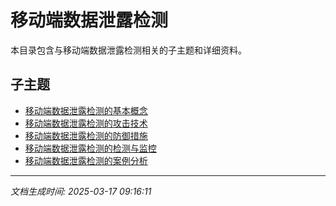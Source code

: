 # 移动端数据泄露检测

本目录包含与移动端数据泄露检测相关的子主题和详细资料。

## 子主题

- [移动端数据泄露检测的基本概念](mobile-data-leakage/basic-concepts.md)
- [移动端数据泄露检测的攻击技术](mobile-data-leakage/attack-techniques.md)
- [移动端数据泄露检测的防御措施](mobile-data-leakage/defense-measures.md)
- [移动端数据泄露检测的检测与监控](mobile-data-leakage/detection-monitoring.md)
- [移动端数据泄露检测的案例分析](mobile-data-leakage/case-studies.md)

---

*文档生成时间: 2025-03-17 09:16:11*
